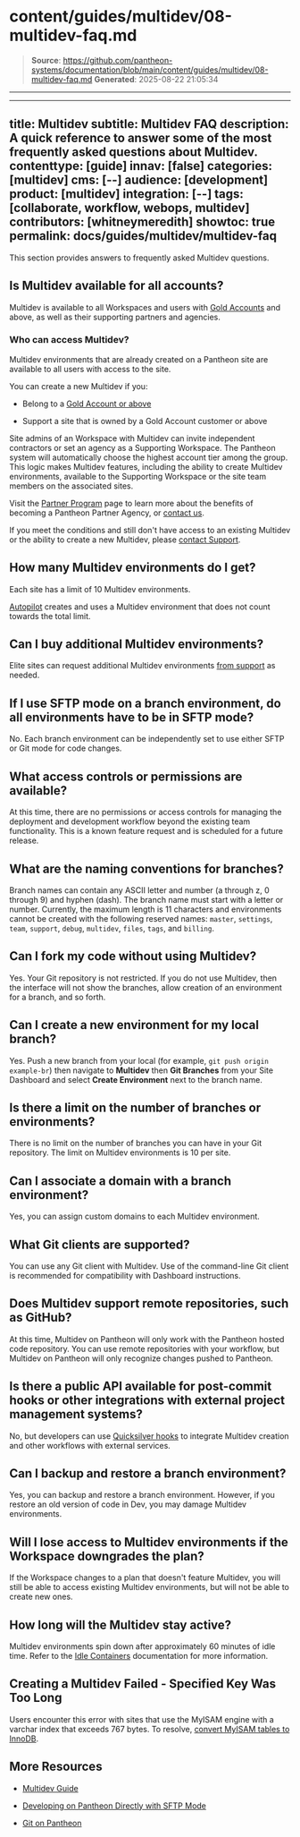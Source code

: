 # content/guides/multidev/08-multidev-faq.md

> **Source**: https://github.com/pantheon-systems/documentation/blob/main/content/guides/multidev/08-multidev-faq.md
> **Generated**: 2025-08-22 21:05:34

---

---
title: Multidev
subtitle: Multidev FAQ
description: A quick reference to answer some of the most frequently asked questions about Multidev.
contenttype: [guide]
innav: [false]
categories: [multidev]
cms: [--]
audience: [development]
product: [multidev]
integration: [--]
tags: [collaborate, workflow, webops, multidev]
contributors: [whitneymeredith]
showtoc: true
permalink: docs/guides/multidev/multidev-faq
---

This section provides answers to frequently asked Multidev questions.

## Is Multidev available for all accounts?

Multidev is available to all Workspaces and users with [Gold Accounts](/guides/support/#support-features-and-response-times) and above, as well as their supporting partners and agencies.

### Who can access Multidev?

Multidev environments that are already created on a Pantheon site are available to all users with access to the site.

You can create a new Multidev if you:

- Belong to a [Gold Account or above](/guides/account-mgmt/workspace-sites-teams/workspaces#account-plans)

- Support a site that is owned by a Gold Account customer or above

<Alert title="Note"  type="info" >

Site admins of an Workspace with Multidev can invite independent contractors or set an agency as a Supporting Workspace. The Pantheon system will automatically choose the highest account tier among the group. This logic makes Multidev features, including the ability to create Multidev environments, available to the Supporting Workspace or the site team members on the associated sites.   

</Alert>

Visit the [Partner Program](https://pantheon.io/plans/partner-program?docs) page to learn more about the benefits of becoming a Pantheon Partner Agency, or [contact us](https://pantheon.io/contact-us?docs).

If you meet the conditions and still don't have access to an existing Multidev or the ability to create a new Multidev, please [contact Support](https://dashboard.pantheon.io/#support).

## How many Multidev environments do I get?

Each site has a limit of 10 Multidev environments.

[Autopilot](/guides/autopilot/) creates and uses a Multidev environment that does not count towards the total limit.

## Can I buy additional Multidev environments?

Elite sites can request additional Multidev environments [from support](/guides/support/contact-support/) as needed.

## If I use SFTP mode on a branch environment, do all environments have to be in SFTP mode?

No. Each branch environment can be independently set to use either SFTP or Git mode for code changes.

## What access controls or permissions are available?

At this time, there are no permissions or access controls for managing the deployment and development workflow beyond the existing team functionality. This is a known feature request and is scheduled for a future release.

## What are the naming conventions for branches?

Branch names can contain any ASCII letter and number (a through z, 0 through 9) and hyphen (dash). The branch name must start with a letter or number. Currently, the maximum length is 11 characters and environments cannot be created with the following reserved names: `master`, `settings`, `team`, `support`, `debug`, `multidev`, `files`, `tags`, and `billing`.

## Can I fork my code without using Multidev?

Yes. Your Git repository is not restricted. If you do not use Multidev, then the interface will not show the branches, allow creation of an environment for a branch, and so forth.

## Can I create a new environment for my local branch?

Yes. Push a new branch from your local (for example, `git push origin example-br`) then navigate to **Multidev** then **Git Branches** from your Site Dashboard and select **Create Environment** next to the branch name.

## Is there a limit on the number of branches or environments?

There is no limit on the number of branches you can have in your Git repository. The limit on Multidev environments is 10 per site.

## Can I associate a domain with a branch environment?

Yes, you can assign custom domains to each Multidev environment.

## What Git clients are supported?

You can use any Git client with Multidev. Use of the command-line Git client is recommended for compatibility with Dashboard instructions.

## Does Multidev support remote repositories, such as GitHub?

At this time, Multidev on Pantheon will only work with the Pantheon hosted code repository. You can use remote repositories with your workflow, but Multidev on Pantheon will only recognize changes pushed to Pantheon.

## Is there a public API available for post-commit hooks or other integrations with external project management systems?

No, but developers can use [Quicksilver hooks](/guides/quicksilver/hooks) to integrate Multidev creation and other workflows with external services.

## Can I backup and restore a branch environment?

Yes, you can backup and restore a branch environment. However, if you restore an old version of code in Dev, you may damage Multidev environments.

## Will I lose access to Multidev environments if the Workspace downgrades the plan?

If the Workspace changes to a plan that doesn't feature Multidev, you will still be able to access existing Multidev environments, but will not be able to create new ones.

## How long will the Multidev stay active?

Multidev environments spin down after approximately 60 minutes of idle time. Refer to the [Idle Containers](/application-containers#idle-containers) documentation for more information.

## Creating a Multidev Failed - Specified Key Was Too Long

Users encounter this error with sites that use the MyISAM engine with a varchar index that exceeds 767 bytes. To resolve, [convert MyISAM tables to InnoDB](/guides/mariadb-mysql/myisam-to-innodb).

## More Resources

- [Multidev Guide](/guides/multidev)

- [Developing on Pantheon Directly with SFTP Mode](/guides/sftp)

- [Git on Pantheon](/guides/git)